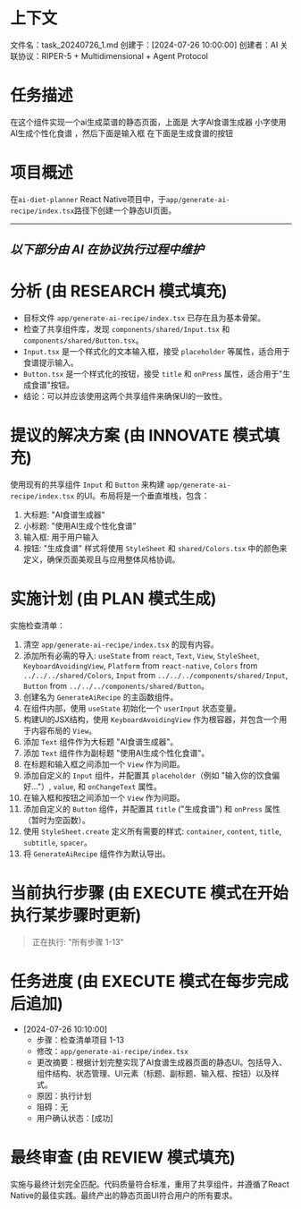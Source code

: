 # 上下文
文件名：task_20240726_1.md
创建于：[2024-07-26 10:00:00]
创建者：AI
关联协议：RIPER-5 + Multidimensional + Agent Protocol 

# 任务描述
在这个组件实现一个ai生成菜谱的静态页面，上面是 大字Al食谱生成器 小字使用Al生成个性化食谱 ，然后下面是输入框 在下面是生成食谱的按钮

# 项目概述
在`ai-diet-planner` React Native项目中，于`app/generate-ai-recipe/index.tsx`路径下创建一个静态UI页面。

---
*以下部分由 AI 在协议执行过程中维护*
---

# 分析 (由 RESEARCH 模式填充)
- 目标文件 `app/generate-ai-recipe/index.tsx` 已存在且为基本骨架。
- 检查了共享组件库，发现 `components/shared/Input.tsx` 和 `components/shared/Button.tsx`。
- `Input.tsx` 是一个样式化的文本输入框，接受 `placeholder` 等属性，适合用于食谱提示输入。
- `Button.tsx` 是一个样式化的按钮，接受 `title` 和 `onPress` 属性，适合用于"生成食谱"按钮。
- 结论：可以并应该使用这两个共享组件来确保UI的一致性。

# 提议的解决方案 (由 INNOVATE 模式填充)
使用现有的共享组件 `Input` 和 `Button` 来构建 `app/generate-ai-recipe/index.tsx` 的UI。布局将是一个垂直堆栈，包含：
1. 大标题: "Al食谱生成器"
2. 小标题: "使用Al生成个性化食谱"
3. 输入框: 用于用户输入
4. 按钮: "生成食谱"
样式将使用 `StyleSheet` 和 `shared/Colors.tsx` 中的颜色来定义，确保页面美观且与应用整体风格协调。

# 实施计划 (由 PLAN 模式生成)
实施检查清单：
1. 清空 `app/generate-ai-recipe/index.tsx` 的现有内容。
2. 添加所有必需的导入: `useState` from `react`, `Text`, `View`, `StyleSheet`, `KeyboardAvoidingView`, `Platform` from `react-native`, `Colors` from `../../../shared/Colors`, `Input` from `../../../components/shared/Input`, `Button` from `../../../components/shared/Button`。
3. 创建名为 `GenerateAiRecipe` 的主函数组件。
4. 在组件内部，使用 `useState` 初始化一个 `userInput` 状态变量。
5. 构建UI的JSX结构，使用 `KeyboardAvoidingView` 作为根容器，并包含一个用于内容布局的 `View`。
6. 添加 `Text` 组件作为大标题 "Al食谱生成器"。
7. 添加 `Text` 组件作为副标题 "使用Al生成个性化食谱"。
8. 在标题和输入框之间添加一个 `View` 作为间距。
9. 添加自定义的 `Input` 组件，并配置其 `placeholder`（例如 "输入你的饮食偏好..."）, `value`, 和 `onChangeText` 属性。
10. 在输入框和按钮之间添加一个 `View` 作为间距。
11. 添加自定义的 `Button` 组件，并配置其 `title` ("生成食谱") 和 `onPress` 属性（暂时为空函数）。
12. 使用 `StyleSheet.create` 定义所有需要的样式: `container`, `content`, `title`, `subtitle`, `spacer`。
13. 将 `GenerateAiRecipe` 组件作为默认导出。

# 当前执行步骤 (由 EXECUTE 模式在开始执行某步骤时更新)
> 正在执行: "所有步骤 1-13"

# 任务进度 (由 EXECUTE 模式在每步完成后追加)
*   [2024-07-26 10:10:00]
    *   步骤：检查清单项目 1-13
    *   修改：`app/generate-ai-recipe/index.tsx`
    *   更改摘要：根据计划完整实现了AI食谱生成器页面的静态UI。包括导入、组件结构、状态管理、UI元素（标题、副标题、输入框、按钮）以及样式。
    *   原因：执行计划
    *   阻碍：无
    *   用户确认状态：[成功]

# 最终审查 (由 REVIEW 模式填充)
实施与最终计划完全匹配。代码质量符合标准，重用了共享组件，并遵循了React Native的最佳实践。最终产出的静态页面UI符合用户的所有要求。
